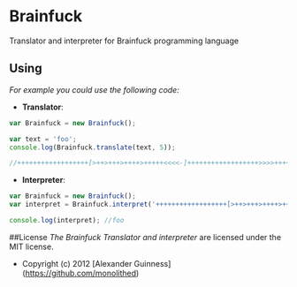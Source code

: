 # Brainfuck

Translator and interpreter for Brainfuck programming language

## Using
*For example you could use the following code:*

* <b>Translator</b>:

```javascript
var Brainfuck = new Brainfuck();

var text = 'foo';
console.log(Brainfuck.translate(text, 5));

//++++++++++++++++++[>++>+++>++++>+++++<<<<-]++++++++++++++++++>>>>+++++++++++++++++++.++.+++.---.-.
```

* <b>Interpreter</b>:

```javascript
var Brainfuck = new Brainfuck();
var interpret = Brainfuck.interpret('++++++++++++++++++[>++>+++>++++>+++++<<<<-]++++++++++++++++++>>>>+++++++++++++++++++.++.+++.---.-.');

console.log(interpret); //foo
```

##License
*The Brainfuck Translator and interpreter* are licensed under the MIT license.

* Copyright (c) 2012 [Alexander Guinness] (https://github.com/monolithed)